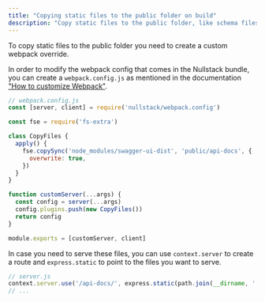 ```yaml
---
title: "Copying static files to the public folder on build"
description: "Copy static files to the public folder, like schema files, css, js and other files that comes with certain packages"
---
```

To copy static files to the public folder you need to create a custom webpack override.

In order to modify the webpack config that comes in the Nullstack bundle, you can create a `webpack.config.js` as mentioned in the documentation ["How to customize Webpack"](/how-to-customize-webpack).

```js
// webpack.config.js
const [server, client] = require('nullstack/webpack.config')

const fse = require('fs-extra')

class CopyFiles {
  apply() {
    fse.copySync('node_modules/swagger-ui-dist', 'public/api-docs', {
      overwrite: true,
    })
  }
}

function customServer(...args) {
  const config = server(...args)
  config.plugins.push(new CopyFiles())
  return config
}

module.exports = [customServer, client]
```

In case you need to serve these files, you can use `context.server` to create a route and `express.static` to point to the files you want to serve.

```js
// server.js
context.server.use('/api-docs/', express.static(path.join(__dirname, '..', 'public/api-docs')))
// ...
```
